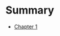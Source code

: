 <!--
SPDX-FileCopyrightText: 2024 Sam Windell
SPDX-License-Identifier: GPL-3.0-or-later
-->

# Summary

- [Chapter 1](./chapter_1.md)
